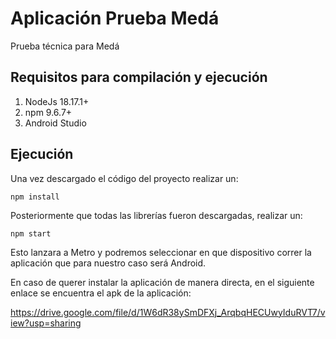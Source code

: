 # Aplicación Prueba Medá

Prueba técnica para Medá
<br/>

## Requisitos para compilación y ejecución

1. NodeJs 18.17.1+
2. npm 9.6.7+
3. Android Studio

## Ejecución

Una vez descargado el código del proyecto realizar un:

```
npm install
```

Posteriormente que todas las librerías fueron descargadas, realizar un:

```
npm start
```

Esto lanzara a Metro y podremos seleccionar en que dispositivo correr la aplicación que para nuestro caso será Android.

En caso de querer instalar la aplicación de manera directa, en el siguiente enlace se encuentra el apk de la aplicación:

https://drive.google.com/file/d/1W6dR38ySmDFXj_ArqbqHECUwyIduRVT7/view?usp=sharing
